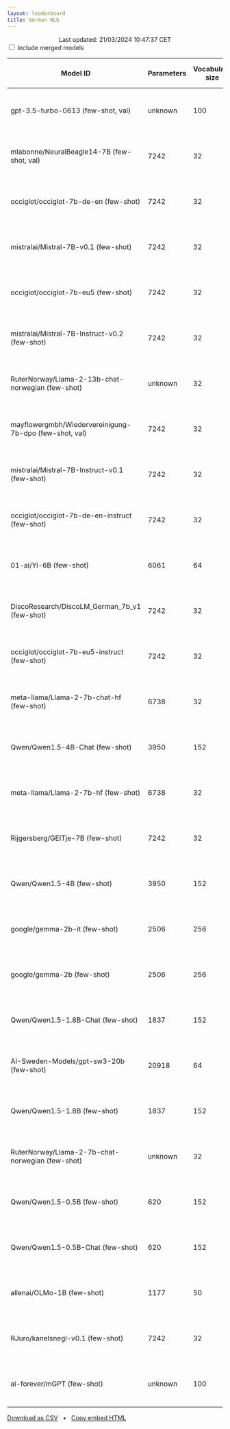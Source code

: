 ```yaml
---
layout: leaderboard
title: German NLG
---
```


<center>Last updated: 21/03/2024 10:47:37 CET</center>

<div class="blocked centered">
  <input type="checkbox" id="merged-models-checkbox">
  <label for="merged-models-checkbox">Include merged models</label>
</div>

<div class="blocked table-wrapper centered">
<table id="german-nlg" class="sortable fixed centered small-font">
 <thead>
  <tr>
   <th><span data-toggle="tooltip" data-placement="bottom" data-container="body" title="Hugging Face Hub Model ID">Model ID</span></th>
   <th><span data-toggle="tooltip" data-placement="bottom" data-container="body" title="Number of parameters in the model, in millions">Parameters</span></th>
   <th><span data-toggle="tooltip" data-placement="bottom" data-container="body" title="Number of unique tokens that the model has been trained on, in thousands">Vocabulary size</span></th>
   <th><span data-toggle="tooltip" data-placement="bottom" data-container="body" title="The maximum amount of tokens the model can process">Context</span></th>
   <th><span data-toggle="tooltip" data-placement="bottom" data-container="body" title="Number of tokens processed per second / Number of tokens processed in small documents per second">Speed</span></th>

   <th id="rank-col"><span data-toggle="tooltip" data-placement="bottom" data-container="body" title="ScandEval rank, computed as 1 + the average number of standard deviations from the best model">Rank</span></th>
    
   <th><span data-toggle="tooltip" data-placement="bottom" data-container="body" title="German named entity recognition - Micro-average F1-score without MISC tags / Micro-average F1-score with MISC tags">GermEval</span></th>
   <th><span data-toggle="tooltip" data-placement="bottom" data-container="body" title="German sentiment classification - Matthews Correlation Coefficient / Macro-average F1-score">SB10k</span></th>
   <th><span data-toggle="tooltip" data-placement="bottom" data-container="body" title="German linguistic acceptability - Matthews Correlation Coefficient / Macro-average F1-score">ScaLA-de</span></th>
   <th><span data-toggle="tooltip" data-placement="bottom" data-container="body" title="German question answering - Exact Match / F1-score">GermanQuAD</span></th>
   <th><span data-toggle="tooltip" data-placement="bottom" data-container="body" title="German summarization - BERTScore / ROUGE-L">MLSum</span></th>
   <th><span data-toggle="tooltip" data-placement="bottom" data-container="body" title="German knowledge - Matthews Correlation Coefficient / Accuracy">MMLU-de</span></th>
   <th><span data-toggle="tooltip" data-placement="bottom" data-container="body" title="German common sense reasoning - Matthews Correlation Coefficient / Accuracy">HellaSwag-de</span></th>
   <th><span data-toggle="tooltip" data-placement="bottom" data-container="body" title="ScandEval version used to benchmark the model on GermEval">GermEval version</span></th>
   <th><span data-toggle="tooltip" data-placement="bottom" data-container="body" title="ScandEval version used to benchmark the model on SB10k">SB10k version</span></th>
   <th><span data-toggle="tooltip" data-placement="bottom" data-container="body" title="ScandEval version used to benchmark the model on ScaLA-de">ScaLA-de version</span></th>
   <th><span data-toggle="tooltip" data-placement="bottom" data-container="body" title="ScandEval version used to benchmark the model on GermanQuAD">GermanQuAD version</span></th>
   <th><span data-toggle="tooltip" data-placement="bottom" data-container="body" title="ScandEval version used to benchmark the model on MLSum">MLSum version</span></th>
   <th><span data-toggle="tooltip" data-placement="bottom" data-container="body" title="ScandEval version used to benchmark the model on MMLU-de">MMLU-de version</span></th>
   <th><span data-toggle="tooltip" data-placement="bottom" data-container="body" title="ScandEval version used to benchmark the model on HellaSwag-de">HellaSwag-de version</span></th>
  </tr>
 </thead>
 <tbody>
  <tr class="not-merged-model">
   <td>gpt-3.5-turbo-0613 (few-shot, val)</td> <!-- Model ID -->
   <td class="num_model_parameters">unknown</td> <!-- Number of trainable parameters -->
   <td class="vocabulary_size">100</td> <!-- Size of the model's vocabulary -->
   <td class="max_sequence_length">4095</td> <!-- Maximum sequence length of the model-->
   <td class="speed">1,344 ± 455 / 4,023 ± 590</td> <!-- Model inference speed -->
   <td class="rank">1.15</td> <!-- ScandEval rank -->
   <td class="de ner">61.50 ± 2.96 / 46.22 ± 3.41</td> <!-- GermEval -->
   <td class="de sent">55.50 ± 2.58 / 68.96 ± 2.00</td> <!-- SB10k -->
   <td class="de la">38.96 ± 4.39 / 68.89 ± 2.54</td> <!-- ScaLA-de -->
   <td class="de qa">30.20 ± 1.59 / 56.58 ± 1.78</td> <!-- GermanQuAD -->
   <td class="de summ">64.90 ± 0.22 / 15.99 ± 0.32</td> <!-- MLSum -->
   <td class="de know">35.39 ± 3.89 / 51.41 ± 2.98</td> <!-- MMLU-de -->
   <td class="de reason">56.88 ± 2.50 / 66.76 ± 2.02</td> <!-- HellaSwag-de -->
   <td>0.0.0</td> <!-- GermEval version -->
   <td>0.0.0</td> <!-- SB10k version -->
   <td>0.0.0</td> <!-- ScaLA-de version -->
   <td>0.0.0</td> <!-- GermanQuAD version -->
   <td>0.0.0</td> <!-- MLSum version -->
   <td>0.0.0</td> <!-- MMLU-de version -->
   <td>0.0.0</td> <!-- HellaSwag-de version -->
   </tr>
  <tr class="merged-model">
   <td>mlabonne/NeuralBeagle14-7B (few-shot, val)</td> <!-- Model ID -->
   <td class="num_model_parameters">7242</td> <!-- Number of trainable parameters -->
   <td class="vocabulary_size">32</td> <!-- Size of the model's vocabulary -->
   <td class="max_sequence_length">8192</td> <!-- Maximum sequence length of the model-->
   <td class="speed">2,549 ± 472 / 784 ± 245</td> <!-- Model inference speed -->
   <td class="rank">1.31</td> <!-- ScandEval rank -->
   <td class="de ner">64.81 ± 3.03 / 53.01 ± 3.41</td> <!-- GermEval -->
   <td class="de sent">59.60 ± 2.81 / 72.42 ± 1.83</td> <!-- SB10k -->
   <td class="de la">27.06 ± 4.53 / 63.33 ± 2.30</td> <!-- ScaLA-de -->
   <td class="de qa">25.22 ± 3.76 / 60.93 ± 2.96</td> <!-- GermanQuAD -->
   <td class="de summ">67.31 ± 1.05 / 24.72 ± 2.95</td> <!-- MLSum -->
   <td class="de know">35.84 ± 2.16 / 51.64 ± 1.56</td> <!-- MMLU-de -->
   <td class="de reason">49.13 ± 2.71 / 61.68 ± 2.03</td> <!-- HellaSwag-de -->
   <td>9.3.2</td> <!-- GermEval version -->
   <td>9.3.2</td> <!-- SB10k version -->
   <td>9.3.2</td> <!-- ScaLA-de version -->
   <td>9.3.2</td> <!-- GermanQuAD version -->
   <td>9.3.2</td> <!-- MLSum version -->
   <td>9.3.2</td> <!-- MMLU-de version -->
   <td>9.3.2</td> <!-- HellaSwag-de version -->
   </tr>
  <tr class="not-merged-model">
   <td>occiglot/occiglot-7b-de-en (few-shot)</td> <!-- Model ID -->
   <td class="num_model_parameters">7242</td> <!-- Number of trainable parameters -->
   <td class="vocabulary_size">32</td> <!-- Size of the model's vocabulary -->
   <td class="max_sequence_length">32768</td> <!-- Maximum sequence length of the model-->
   <td class="speed">1,992 ± 319 / 706 ± 211</td> <!-- Model inference speed -->
   <td class="rank">1.64</td> <!-- ScandEval rank -->
   <td class="de ner">48.11 ± 2.01 / 39.66 ± 3.29</td> <!-- GermEval -->
   <td class="de sent">54.96 ± 2.69 / 69.64 ± 2.09</td> <!-- SB10k -->
   <td class="de la">21.57 ± 4.18 / 55.63 ± 4.56</td> <!-- ScaLA-de -->
   <td class="de qa">31.49 ± 3.11 / 61.33 ± 3.41</td> <!-- GermanQuAD -->
   <td class="de summ">68.88 ± 0.67 / 27.13 ± 1.71</td> <!-- MLSum -->
   <td class="de know">32.39 ± 0.86 / 49.12 ± 0.62</td> <!-- MMLU-de -->
   <td class="de reason">29.84 ± 1.54 / 46.53 ± 1.31</td> <!-- HellaSwag-de -->
   <td>12.3.2</td> <!-- GermEval version -->
   <td>12.3.1</td> <!-- SB10k version -->
   <td>12.3.1</td> <!-- ScaLA-de version -->
   <td>12.3.1</td> <!-- GermanQuAD version -->
   <td>12.3.1</td> <!-- MLSum version -->
   <td>12.3.1</td> <!-- MMLU-de version -->
   <td>12.3.1</td> <!-- HellaSwag-de version -->
   </tr>
  <tr class="not-merged-model">
   <td>mistralai/Mistral-7B-v0.1 (few-shot)</td> <!-- Model ID -->
   <td class="num_model_parameters">7242</td> <!-- Number of trainable parameters -->
   <td class="vocabulary_size">32</td> <!-- Size of the model's vocabulary -->
   <td class="max_sequence_length">32768</td> <!-- Maximum sequence length of the model-->
   <td class="speed">2,657 ± 524 / 880 ± 278</td> <!-- Model inference speed -->
   <td class="rank">1.76</td> <!-- ScandEval rank -->
   <td class="de ner">55.37 ± 1.32 / 44.65 ± 2.48</td> <!-- GermEval -->
   <td class="de sent">54.27 ± 1.71 / 68.13 ± 1.16</td> <!-- SB10k -->
   <td class="de la">23.12 ± 4.07 / 57.81 ± 3.70</td> <!-- ScaLA-de -->
   <td class="de qa">22.94 ± 3.05 / 47.19 ± 4.45</td> <!-- GermanQuAD -->
   <td class="de summ">68.24 ± 0.70 / 25.71 ± 1.33</td> <!-- MLSum -->
   <td class="de know">35.63 ± 1.12 / 51.69 ± 0.85</td> <!-- MMLU-de -->
   <td class="de reason">26.40 ± 1.86 / 43.98 ± 1.58</td> <!-- HellaSwag-de -->
   <td>9.1.2</td> <!-- GermEval version -->
   <td>9.1.2</td> <!-- SB10k version -->
   <td>9.1.2</td> <!-- ScaLA-de version -->
   <td>9.1.2</td> <!-- GermanQuAD version -->
   <td>11.0.0</td> <!-- MLSum version -->
   <td>9.1.2</td> <!-- MMLU-de version -->
   <td>9.2.0</td> <!-- HellaSwag-de version -->
   </tr>
  <tr class="not-merged-model">
   <td>occiglot/occiglot-7b-eu5 (few-shot)</td> <!-- Model ID -->
   <td class="num_model_parameters">7242</td> <!-- Number of trainable parameters -->
   <td class="vocabulary_size">32</td> <!-- Size of the model's vocabulary -->
   <td class="max_sequence_length">32768</td> <!-- Maximum sequence length of the model-->
   <td class="speed">2,219 ± 427 / 717 ± 224</td> <!-- Model inference speed -->
   <td class="rank">1.80</td> <!-- ScandEval rank -->
   <td class="de ner">47.74 ± 1.95 / 41.60 ± 3.10</td> <!-- GermEval -->
   <td class="de sent">47.30 ± 4.44 / 62.28 ± 4.24</td> <!-- SB10k -->
   <td class="de la">21.83 ± 1.98 / 57.05 ± 2.18</td> <!-- ScaLA-de -->
   <td class="de qa">31.55 ± 3.67 / 60.39 ± 4.29</td> <!-- GermanQuAD -->
   <td class="de summ">69.31 ± 0.68 / 28.27 ± 1.70</td> <!-- MLSum -->
   <td class="de know">32.49 ± 0.91 / 48.82 ± 0.70</td> <!-- MMLU-de -->
   <td class="de reason">22.25 ± 2.13 / 40.28 ± 1.67</td> <!-- HellaSwag-de -->
   <td>12.3.2</td> <!-- GermEval version -->
   <td>12.1.0</td> <!-- SB10k version -->
   <td>12.1.0</td> <!-- ScaLA-de version -->
   <td>12.1.0</td> <!-- GermanQuAD version -->
   <td>12.1.0</td> <!-- MLSum version -->
   <td>12.1.0</td> <!-- MMLU-de version -->
   <td>12.2.0</td> <!-- HellaSwag-de version -->
   </tr>
  <tr class="not-merged-model">
   <td>mistralai/Mistral-7B-Instruct-v0.2 (few-shot)</td> <!-- Model ID -->
   <td class="num_model_parameters">7242</td> <!-- Number of trainable parameters -->
   <td class="vocabulary_size">32</td> <!-- Size of the model's vocabulary -->
   <td class="max_sequence_length">32768</td> <!-- Maximum sequence length of the model-->
   <td class="speed">2,538 ± 415 / 821 ± 253</td> <!-- Model inference speed -->
   <td class="rank">1.81</td> <!-- ScandEval rank -->
   <td class="de ner">55.15 ± 1.17 / 41.83 ± 1.49</td> <!-- GermEval -->
   <td class="de sent">47.85 ± 2.29 / 65.02 ± 1.69</td> <!-- SB10k -->
   <td class="de la">24.29 ± 2.18 / 60.90 ± 1.65</td> <!-- ScaLA-de -->
   <td class="de qa">23.98 ± 2.16 / 57.70 ± 1.94</td> <!-- GermanQuAD -->
   <td class="de summ">67.53 ± 0.69 / 22.65 ± 1.71</td> <!-- MLSum -->
   <td class="de know">25.96 ± 1.60 / 44.05 ± 1.25</td> <!-- MMLU-de -->
   <td class="de reason">31.06 ± 1.24 / 47.46 ± 0.90</td> <!-- HellaSwag-de -->
   <td>9.3.1</td> <!-- GermEval version -->
   <td>9.2.0</td> <!-- SB10k version -->
   <td>9.3.1</td> <!-- ScaLA-de version -->
   <td>9.3.1</td> <!-- GermanQuAD version -->
   <td>11.0.0</td> <!-- MLSum version -->
   <td>9.3.2</td> <!-- MMLU-de version -->
   <td>9.3.2</td> <!-- HellaSwag-de version -->
   </tr>
  <tr class="not-merged-model">
   <td>RuterNorway/Llama-2-13b-chat-norwegian (few-shot)</td> <!-- Model ID -->
   <td class="num_model_parameters">unknown</td> <!-- Number of trainable parameters -->
   <td class="vocabulary_size">32</td> <!-- Size of the model's vocabulary -->
   <td class="max_sequence_length">4096</td> <!-- Maximum sequence length of the model-->
   <td class="speed">7,778 ± 1,755 / 1,703 ± 552</td> <!-- Model inference speed -->
   <td class="rank">1.86</td> <!-- ScandEval rank -->
   <td class="de ner">56.71 ± 1.34 / 47.69 ± 2.04</td> <!-- GermEval -->
   <td class="de sent">49.77 ± 2.03 / 62.42 ± 3.31</td> <!-- SB10k -->
   <td class="de la">19.92 ± 3.22 / 52.83 ± 5.45</td> <!-- ScaLA-de -->
   <td class="de qa">27.87 ± 2.01 / 57.64 ± 2.05</td> <!-- GermanQuAD -->
   <td class="de summ">66.93 ± 0.93 / 24.06 ± 2.22</td> <!-- MLSum -->
   <td class="de know">26.02 ± 1.00 / 44.42 ± 0.74</td> <!-- MMLU-de -->
   <td class="de reason">24.88 ± 1.44 / 43.25 ± 1.25</td> <!-- HellaSwag-de -->
   <td>9.3.1</td> <!-- GermEval version -->
   <td>9.3.1</td> <!-- SB10k version -->
   <td>9.3.1</td> <!-- ScaLA-de version -->
   <td>9.3.1</td> <!-- GermanQuAD version -->
   <td>9.3.1</td> <!-- MLSum version -->
   <td>9.3.1</td> <!-- MMLU-de version -->
   <td>9.3.1</td> <!-- HellaSwag-de version -->
   </tr>
  <tr class="merged-model">
   <td>mayflowergmbh/Wiedervereinigung-7b-dpo (few-shot, val)</td> <!-- Model ID -->
   <td class="num_model_parameters">7242</td> <!-- Number of trainable parameters -->
   <td class="vocabulary_size">32</td> <!-- Size of the model's vocabulary -->
   <td class="max_sequence_length">32768</td> <!-- Maximum sequence length of the model-->
   <td class="speed">2,374 ± 432 / 744 ± 230</td> <!-- Model inference speed -->
   <td class="rank">1.86</td> <!-- ScandEval rank -->
   <td class="de ner">53.57 ± 3.49 / 40.72 ± 3.06</td> <!-- GermEval -->
   <td class="de sent">51.92 ± 3.19 / 67.12 ± 2.11</td> <!-- SB10k -->
   <td class="de la">29.06 ± 5.04 / 62.77 ± 2.22</td> <!-- ScaLA-de -->
   <td class="de qa">15.01 ± 2.99 / 50.63 ± 3.70</td> <!-- GermanQuAD -->
   <td class="de summ">63.49 ± 0.73 / 15.29 ± 0.60</td> <!-- MLSum -->
   <td class="de know">35.38 ± 1.08 / 51.48 ± 0.84</td> <!-- MMLU-de -->
   <td class="de reason">34.16 ± 3.12 / 49.73 ± 2.20</td> <!-- HellaSwag-de -->
   <td>12.3.2</td> <!-- GermEval version -->
   <td>12.1.0</td> <!-- SB10k version -->
   <td>12.1.0</td> <!-- ScaLA-de version -->
   <td>12.1.0</td> <!-- GermanQuAD version -->
   <td>12.1.0</td> <!-- MLSum version -->
   <td>12.1.0</td> <!-- MMLU-de version -->
   <td>12.1.0</td> <!-- HellaSwag-de version -->
   </tr>
  <tr class="not-merged-model">
   <td>mistralai/Mistral-7B-Instruct-v0.1 (few-shot)</td> <!-- Model ID -->
   <td class="num_model_parameters">7242</td> <!-- Number of trainable parameters -->
   <td class="vocabulary_size">32</td> <!-- Size of the model's vocabulary -->
   <td class="max_sequence_length">32768</td> <!-- Maximum sequence length of the model-->
   <td class="speed">5,443 ± 1,273 / 1,144 ± 364</td> <!-- Model inference speed -->
   <td class="rank">1.97</td> <!-- ScandEval rank -->
   <td class="de ner">51.79 ± 0.92 / 36.09 ± 1.73</td> <!-- GermEval -->
   <td class="de sent">47.27 ± 3.06 / 63.50 ± 2.88</td> <!-- SB10k -->
   <td class="de la">22.15 ± 1.83 / 56.64 ± 4.04</td> <!-- ScaLA-de -->
   <td class="de qa">24.30 ± 3.79 / 54.51 ± 4.48</td> <!-- GermanQuAD -->
   <td class="de summ">67.78 ± 1.09 / 25.93 ± 2.95</td> <!-- MLSum -->
   <td class="de know">26.88 ± 0.94 / 44.64 ± 0.79</td> <!-- MMLU-de -->
   <td class="de reason">20.34 ± 1.39 / 39.65 ± 0.94</td> <!-- HellaSwag-de -->
   <td>9.3.1</td> <!-- GermEval version -->
   <td>9.3.1</td> <!-- SB10k version -->
   <td>9.3.1</td> <!-- ScaLA-de version -->
   <td>9.3.1</td> <!-- GermanQuAD version -->
   <td>11.0.0</td> <!-- MLSum version -->
   <td>9.3.1</td> <!-- MMLU-de version -->
   <td>9.3.1</td> <!-- HellaSwag-de version -->
   </tr>
  <tr class="not-merged-model">
   <td>occiglot/occiglot-7b-de-en-instruct (few-shot)</td> <!-- Model ID -->
   <td class="num_model_parameters">7242</td> <!-- Number of trainable parameters -->
   <td class="vocabulary_size">32</td> <!-- Size of the model's vocabulary -->
   <td class="max_sequence_length">32768</td> <!-- Maximum sequence length of the model-->
   <td class="speed">1,584 ± 217 / 635 ± 178</td> <!-- Model inference speed -->
   <td class="rank">2.03</td> <!-- ScandEval rank -->
   <td class="de ner">55.47 ± 0.33 / 41.46 ± 3.01</td> <!-- GermEval -->
   <td class="de sent">55.91 ± 2.49 / 70.31 ± 1.76</td> <!-- SB10k -->
   <td class="de la">22.47 ± 3.37 / 56.77 ± 3.69</td> <!-- ScaLA-de -->
   <td class="de qa">3.85 ± 1.44 / 42.38 ± 3.92</td> <!-- GermanQuAD -->
   <td class="de summ">65.44 ± 0.66 / 24.49 ± 1.44</td> <!-- MLSum -->
   <td class="de know">33.77 ± 0.86 / 49.44 ± 0.57</td> <!-- MMLU-de -->
   <td class="de reason">33.15 ± 1.86 / 48.23 ± 1.64</td> <!-- HellaSwag-de -->
   <td>12.3.2</td> <!-- GermEval version -->
   <td>12.3.1</td> <!-- SB10k version -->
   <td>12.3.1</td> <!-- ScaLA-de version -->
   <td>12.3.1</td> <!-- GermanQuAD version -->
   <td>12.3.1</td> <!-- MLSum version -->
   <td>12.3.1</td> <!-- MMLU-de version -->
   <td>12.3.1</td> <!-- HellaSwag-de version -->
   </tr>
  <tr class="not-merged-model">
   <td>01-ai/Yi-6B (few-shot)</td> <!-- Model ID -->
   <td class="num_model_parameters">6061</td> <!-- Number of trainable parameters -->
   <td class="vocabulary_size">64</td> <!-- Size of the model's vocabulary -->
   <td class="max_sequence_length">4096</td> <!-- Maximum sequence length of the model-->
   <td class="speed">2,786 ± 532 / 784 ± 250</td> <!-- Model inference speed -->
   <td class="rank">2.05</td> <!-- ScandEval rank -->
   <td class="de ner">44.97 ± 1.75 / 35.79 ± 1.66</td> <!-- GermEval -->
   <td class="de sent">53.14 ± 2.67 / 67.89 ± 2.15</td> <!-- SB10k -->
   <td class="de la">7.64 ± 2.47 / 37.95 ± 2.67</td> <!-- ScaLA-de -->
   <td class="de qa">30.12 ± 1.55 / 57.17 ± 2.38</td> <!-- GermanQuAD -->
   <td class="de summ">66.27 ± 1.20 / 22.97 ± 2.48</td> <!-- MLSum -->
   <td class="de know">29.80 ± 0.81 / 47.29 ± 0.57</td> <!-- MMLU-de -->
   <td class="de reason">22.91 ± 1.13 / 41.18 ± 1.10</td> <!-- HellaSwag-de -->
   <td>9.3.2</td> <!-- GermEval version -->
   <td>10.0.0</td> <!-- SB10k version -->
   <td>10.0.0</td> <!-- ScaLA-de version -->
   <td>9.3.2</td> <!-- GermanQuAD version -->
   <td>12.0.0</td> <!-- MLSum version -->
   <td>10.0.1</td> <!-- MMLU-de version -->
   <td>10.0.1</td> <!-- HellaSwag-de version -->
   </tr>
  <tr class="not-merged-model">
   <td>DiscoResearch/DiscoLM_German_7b_v1 (few-shot)</td> <!-- Model ID -->
   <td class="num_model_parameters">7242</td> <!-- Number of trainable parameters -->
   <td class="vocabulary_size">32</td> <!-- Size of the model's vocabulary -->
   <td class="max_sequence_length">32768</td> <!-- Maximum sequence length of the model-->
   <td class="speed">1,972 ± 315 / 689 ± 204</td> <!-- Model inference speed -->
   <td class="rank">2.08</td> <!-- ScandEval rank -->
   <td class="de ner">42.48 ± 2.68 / 32.20 ± 1.31</td> <!-- GermEval -->
   <td class="de sent">48.67 ± 3.85 / 59.21 ± 4.18</td> <!-- SB10k -->
   <td class="de la">8.72 ± 2.15 / 43.37 ± 3.69</td> <!-- ScaLA-de -->
   <td class="de qa">34.07 ± 3.77 / 65.17 ± 3.27</td> <!-- GermanQuAD -->
   <td class="de summ">68.26 ± 1.24 / 25.55 ± 3.62</td> <!-- MLSum -->
   <td class="de know">23.99 ± 1.15 / 41.69 ± 0.96</td> <!-- MMLU-de -->
   <td class="de reason">20.76 ± 1.28 / 38.13 ± 1.29</td> <!-- HellaSwag-de -->
   <td>12.3.2</td> <!-- GermEval version -->
   <td>12.0.0</td> <!-- SB10k version -->
   <td>12.1.0</td> <!-- ScaLA-de version -->
   <td>12.1.0</td> <!-- GermanQuAD version -->
   <td>12.1.0</td> <!-- MLSum version -->
   <td>12.1.0</td> <!-- MMLU-de version -->
   <td>12.1.0</td> <!-- HellaSwag-de version -->
   </tr>
  <tr class="not-merged-model">
   <td>occiglot/occiglot-7b-eu5-instruct (few-shot)</td> <!-- Model ID -->
   <td class="num_model_parameters">7242</td> <!-- Number of trainable parameters -->
   <td class="vocabulary_size">32</td> <!-- Size of the model's vocabulary -->
   <td class="max_sequence_length">32768</td> <!-- Maximum sequence length of the model-->
   <td class="speed">2,088 ± 352 / 706 ± 214</td> <!-- Model inference speed -->
   <td class="rank">2.15</td> <!-- ScandEval rank -->
   <td class="de ner">50.46 ± 2.44 / 41.15 ± 3.05</td> <!-- GermEval -->
   <td class="de sent">43.16 ± 4.45 / 57.79 ± 4.61</td> <!-- SB10k -->
   <td class="de la">27.09 ± 1.92 / 60.29 ± 1.99</td> <!-- ScaLA-de -->
   <td class="de qa">7.23 ± 2.21 / 44.27 ± 2.77</td> <!-- GermanQuAD -->
   <td class="de summ">67.25 ± 1.13 / 28.63 ± 2.51</td> <!-- MLSum -->
   <td class="de know">32.56 ± 1.16 / 49.02 ± 0.79</td> <!-- MMLU-de -->
   <td class="de reason">23.61 ± 2.42 / 41.55 ± 2.14</td> <!-- HellaSwag-de -->
   <td>12.3.2</td> <!-- GermEval version -->
   <td>12.2.0</td> <!-- SB10k version -->
   <td>12.3.1</td> <!-- ScaLA-de version -->
   <td>12.3.1</td> <!-- GermanQuAD version -->
   <td>12.3.1</td> <!-- MLSum version -->
   <td>12.3.1</td> <!-- MMLU-de version -->
   <td>12.3.1</td> <!-- HellaSwag-de version -->
   </tr>
  <tr class="not-merged-model">
   <td>meta-llama/Llama-2-7b-chat-hf (few-shot)</td> <!-- Model ID -->
   <td class="num_model_parameters">6738</td> <!-- Number of trainable parameters -->
   <td class="vocabulary_size">32</td> <!-- Size of the model's vocabulary -->
   <td class="max_sequence_length">4096</td> <!-- Maximum sequence length of the model-->
   <td class="speed">2,643 ± 455 / 800 ± 247</td> <!-- Model inference speed -->
   <td class="rank">2.21</td> <!-- ScandEval rank -->
   <td class="de ner">50.00 ± 1.33 / 38.45 ± 1.68</td> <!-- GermEval -->
   <td class="de sent">46.54 ± 2.92 / 63.66 ± 2.14</td> <!-- SB10k -->
   <td class="de la">15.30 ± 1.79 / 55.12 ± 1.92</td> <!-- ScaLA-de -->
   <td class="de qa">25.57 ± 3.57 / 56.05 ± 3.74</td> <!-- GermanQuAD -->
   <td class="de summ">67.62 ± 0.90 / 23.53 ± 2.44</td> <!-- MLSum -->
   <td class="de know">20.13 ± 1.16 / 39.49 ± 1.04</td> <!-- MMLU-de -->
   <td class="de reason">13.92 ± 1.52 / 34.03 ± 1.27</td> <!-- HellaSwag-de -->
   <td>9.3.1</td> <!-- GermEval version -->
   <td>9.3.1</td> <!-- SB10k version -->
   <td>9.3.1</td> <!-- ScaLA-de version -->
   <td>9.3.1</td> <!-- GermanQuAD version -->
   <td>11.0.0</td> <!-- MLSum version -->
   <td>9.3.1</td> <!-- MMLU-de version -->
   <td>9.3.1</td> <!-- HellaSwag-de version -->
   </tr>
  <tr class="not-merged-model">
   <td>Qwen/Qwen1.5-4B-Chat (few-shot)</td> <!-- Model ID -->
   <td class="num_model_parameters">3950</td> <!-- Number of trainable parameters -->
   <td class="vocabulary_size">152</td> <!-- Size of the model's vocabulary -->
   <td class="max_sequence_length">32768</td> <!-- Maximum sequence length of the model-->
   <td class="speed">4,347 ± 893 / 1,135 ± 365</td> <!-- Model inference speed -->
   <td class="rank">2.25</td> <!-- ScandEval rank -->
   <td class="de ner">31.51 ± 8.45 / 28.51 ± 7.54</td> <!-- GermEval -->
   <td class="de sent">41.52 ± 3.53 / 57.69 ± 3.35</td> <!-- SB10k -->
   <td class="de la">12.78 ± 3.75 / 46.43 ± 5.48</td> <!-- ScaLA-de -->
   <td class="de qa">29.35 ± 2.51 / 59.90 ± 2.80</td> <!-- GermanQuAD -->
   <td class="de summ">65.56 ± 1.65 / 20.45 ± 2.68</td> <!-- MLSum -->
   <td class="de know">23.76 ± 0.70 / 42.77 ± 0.56</td> <!-- MMLU-de -->
   <td class="de reason">20.92 ± 1.16 / 40.56 ± 0.86</td> <!-- HellaSwag-de -->
   <td>12.3.2</td> <!-- GermEval version -->
   <td>10.0.1</td> <!-- SB10k version -->
   <td>12.1.0</td> <!-- ScaLA-de version -->
   <td>12.1.0</td> <!-- GermanQuAD version -->
   <td>12.1.0</td> <!-- MLSum version -->
   <td>12.1.0</td> <!-- MMLU-de version -->
   <td>12.1.0</td> <!-- HellaSwag-de version -->
   </tr>
  <tr class="not-merged-model">
   <td>meta-llama/Llama-2-7b-hf (few-shot)</td> <!-- Model ID -->
   <td class="num_model_parameters">6738</td> <!-- Number of trainable parameters -->
   <td class="vocabulary_size">32</td> <!-- Size of the model's vocabulary -->
   <td class="max_sequence_length">4096</td> <!-- Maximum sequence length of the model-->
   <td class="speed">2,648 ± 467 / 799 ± 250</td> <!-- Model inference speed -->
   <td class="rank">2.39</td> <!-- ScandEval rank -->
   <td class="de ner">41.88 ± 1.87 / 31.88 ± 1.77</td> <!-- GermEval -->
   <td class="de sent">50.17 ± 2.52 / 65.78 ± 1.89</td> <!-- SB10k -->
   <td class="de la">15.82 ± 2.45 / 53.27 ± 4.50</td> <!-- ScaLA-de -->
   <td class="de qa">18.35 ± 2.70 / 39.71 ± 4.79</td> <!-- GermanQuAD -->
   <td class="de summ">68.67 ± 0.97 / 26.95 ± 1.81</td> <!-- MLSum -->
   <td class="de know">18.43 ± 1.34 / 38.16 ± 1.18</td> <!-- MMLU-de -->
   <td class="de reason">8.37 ± 1.83 / 30.00 ± 1.48</td> <!-- HellaSwag-de -->
   <td>9.2.0</td> <!-- GermEval version -->
   <td>9.2.0</td> <!-- SB10k version -->
   <td>9.2.0</td> <!-- ScaLA-de version -->
   <td>9.2.0</td> <!-- GermanQuAD version -->
   <td>11.0.0</td> <!-- MLSum version -->
   <td>9.2.0</td> <!-- MMLU-de version -->
   <td>9.2.0</td> <!-- HellaSwag-de version -->
   </tr>
  <tr class="not-merged-model">
   <td>Rijgersberg/GEITje-7B (few-shot)</td> <!-- Model ID -->
   <td class="num_model_parameters">7242</td> <!-- Number of trainable parameters -->
   <td class="vocabulary_size">32</td> <!-- Size of the model's vocabulary -->
   <td class="max_sequence_length">32768</td> <!-- Maximum sequence length of the model-->
   <td class="speed">10,401 ± 2,529 / 2,123 ± 690</td> <!-- Model inference speed -->
   <td class="rank">2.43</td> <!-- ScandEval rank -->
   <td class="de ner">39.09 ± 2.92 / 31.71 ± 2.34</td> <!-- GermEval -->
   <td class="de sent">47.83 ± 2.81 / 60.24 ± 3.30</td> <!-- SB10k -->
   <td class="de la">10.31 ± 2.60 / 46.65 ± 4.50</td> <!-- ScaLA-de -->
   <td class="de qa">26.13 ± 3.79 / 53.13 ± 4.50</td> <!-- GermanQuAD -->
   <td class="de summ">66.72 ± 1.03 / 23.80 ± 2.02</td> <!-- MLSum -->
   <td class="de know">19.03 ± 1.31 / 36.85 ± 1.79</td> <!-- MMLU-de -->
   <td class="de reason">10.10 ± 1.81 / 30.36 ± 1.81</td> <!-- HellaSwag-de -->
   <td>9.3.1</td> <!-- GermEval version -->
   <td>9.3.1</td> <!-- SB10k version -->
   <td>9.3.1</td> <!-- ScaLA-de version -->
   <td>9.3.1</td> <!-- GermanQuAD version -->
   <td>9.3.1</td> <!-- MLSum version -->
   <td>9.3.1</td> <!-- MMLU-de version -->
   <td>9.3.1</td> <!-- HellaSwag-de version -->
   </tr>
  <tr class="not-merged-model">
   <td>Qwen/Qwen1.5-4B (few-shot)</td> <!-- Model ID -->
   <td class="num_model_parameters">3950</td> <!-- Number of trainable parameters -->
   <td class="vocabulary_size">152</td> <!-- Size of the model's vocabulary -->
   <td class="max_sequence_length">32768</td> <!-- Maximum sequence length of the model-->
   <td class="speed">3,248 ± 739 / 761 ± 252</td> <!-- Model inference speed -->
   <td class="rank">2.52</td> <!-- ScandEval rank -->
   <td class="de ner">21.52 ± 6.77 / 20.73 ± 6.40</td> <!-- GermEval -->
   <td class="de sent">39.91 ± 3.29 / 53.66 ± 3.20</td> <!-- SB10k -->
   <td class="de la">3.27 ± 2.51 / 34.30 ± 1.29</td> <!-- ScaLA-de -->
   <td class="de qa">27.55 ± 3.12 / 57.60 ± 3.34</td> <!-- GermanQuAD -->
   <td class="de summ">65.88 ± 1.25 / 21.37 ± 1.87</td> <!-- MLSum -->
   <td class="de know">21.32 ± 1.14 / 40.66 ± 0.96</td> <!-- MMLU-de -->
   <td class="de reason">21.35 ± 0.89 / 40.77 ± 0.65</td> <!-- HellaSwag-de -->
   <td>12.3.2</td> <!-- GermEval version -->
   <td>10.0.1</td> <!-- SB10k version -->
   <td>12.1.0</td> <!-- ScaLA-de version -->
   <td>12.1.0</td> <!-- GermanQuAD version -->
   <td>12.1.0</td> <!-- MLSum version -->
   <td>12.1.0</td> <!-- MMLU-de version -->
   <td>12.1.0</td> <!-- HellaSwag-de version -->
   </tr>
  <tr class="not-merged-model">
   <td>google/gemma-2b-it (few-shot)</td> <!-- Model ID -->
   <td class="num_model_parameters">2506</td> <!-- Number of trainable parameters -->
   <td class="vocabulary_size">256</td> <!-- Size of the model's vocabulary -->
   <td class="max_sequence_length">8192</td> <!-- Maximum sequence length of the model-->
   <td class="speed">6,471 ± 1,142 / 1,961 ± 584</td> <!-- Model inference speed -->
   <td class="rank">2.94</td> <!-- ScandEval rank -->
   <td class="de ner">34.53 ± 1.35 / 26.72 ± 1.53</td> <!-- GermEval -->
   <td class="de sent">28.54 ± 2.70 / 50.10 ± 1.65</td> <!-- SB10k -->
   <td class="de la">1.15 ± 1.66 / 38.16 ± 2.78</td> <!-- ScaLA-de -->
   <td class="de qa">23.48 ± 0.97 / 51.64 ± 1.00</td> <!-- GermanQuAD -->
   <td class="de summ">62.98 ± 2.02 / 19.57 ± 1.32</td> <!-- MLSum -->
   <td class="de know">12.27 ± 1.33 / 33.40 ± 1.08</td> <!-- MMLU-de -->
   <td class="de reason">6.57 ± 0.74 / 28.60 ± 0.70</td> <!-- HellaSwag-de -->
   <td>12.3.2</td> <!-- GermEval version -->
   <td>12.1.0</td> <!-- SB10k version -->
   <td>12.1.0</td> <!-- ScaLA-de version -->
   <td>12.1.0</td> <!-- GermanQuAD version -->
   <td>12.1.0</td> <!-- MLSum version -->
   <td>12.1.0</td> <!-- MMLU-de version -->
   <td>12.1.0</td> <!-- HellaSwag-de version -->
   </tr>
  <tr class="not-merged-model">
   <td>google/gemma-2b (few-shot)</td> <!-- Model ID -->
   <td class="num_model_parameters">2506</td> <!-- Number of trainable parameters -->
   <td class="vocabulary_size">256</td> <!-- Size of the model's vocabulary -->
   <td class="max_sequence_length">8192</td> <!-- Maximum sequence length of the model-->
   <td class="speed">6,087 ± 1,046 / 1,902 ± 563</td> <!-- Model inference speed -->
   <td class="rank">2.96</td> <!-- ScandEval rank -->
   <td class="de ner">14.07 ± 3.23 / 13.30 ± 2.42</td> <!-- GermEval -->
   <td class="de sent">44.96 ± 3.30 / 61.27 ± 2.88</td> <!-- SB10k -->
   <td class="de la">0.77 ± 1.22 / 33.68 ± 0.59</td> <!-- ScaLA-de -->
   <td class="de qa">17.92 ± 4.72 / 40.68 ± 6.34</td> <!-- GermanQuAD -->
   <td class="de summ">66.80 ± 0.96 / 22.24 ± 1.37</td> <!-- MLSum -->
   <td class="de know">12.11 ± 0.94 / 33.12 ± 0.90</td> <!-- MMLU-de -->
   <td class="de reason">7.32 ± 1.40 / 30.11 ± 1.16</td> <!-- HellaSwag-de -->
   <td>12.3.2</td> <!-- GermEval version -->
   <td>12.1.0</td> <!-- SB10k version -->
   <td>12.1.0</td> <!-- ScaLA-de version -->
   <td>12.1.0</td> <!-- GermanQuAD version -->
   <td>12.1.0</td> <!-- MLSum version -->
   <td>12.1.0</td> <!-- MMLU-de version -->
   <td>12.1.0</td> <!-- HellaSwag-de version -->
   </tr>
  <tr class="not-merged-model">
   <td>Qwen/Qwen1.5-1.8B-Chat (few-shot)</td> <!-- Model ID -->
   <td class="num_model_parameters">1837</td> <!-- Number of trainable parameters -->
   <td class="vocabulary_size">152</td> <!-- Size of the model's vocabulary -->
   <td class="max_sequence_length">32768</td> <!-- Maximum sequence length of the model-->
   <td class="speed">8,304 ± 1,846 / 1,933 ± 617</td> <!-- Model inference speed -->
   <td class="rank">2.97</td> <!-- ScandEval rank -->
   <td class="de ner">26.77 ± 2.51 / 22.36 ± 1.58</td> <!-- GermEval -->
   <td class="de sent">36.21 ± 3.42 / 54.82 ± 3.32</td> <!-- SB10k -->
   <td class="de la">3.12 ± 1.42 / 46.21 ± 2.93</td> <!-- ScaLA-de -->
   <td class="de qa">16.36 ± 3.23 / 41.95 ± 4.35</td> <!-- GermanQuAD -->
   <td class="de summ">61.50 ± 1.63 / 12.63 ± 1.39</td> <!-- MLSum -->
   <td class="de know">13.44 ± 1.22 / 34.26 ± 0.98</td> <!-- MMLU-de -->
   <td class="de reason">8.31 ± 1.08 / 31.05 ± 0.84</td> <!-- HellaSwag-de -->
   <td>12.3.2</td> <!-- GermEval version -->
   <td>11.0.0</td> <!-- SB10k version -->
   <td>12.1.0</td> <!-- ScaLA-de version -->
   <td>12.1.0</td> <!-- GermanQuAD version -->
   <td>12.1.0</td> <!-- MLSum version -->
   <td>12.1.0</td> <!-- MMLU-de version -->
   <td>12.1.0</td> <!-- HellaSwag-de version -->
   </tr>
  <tr class="not-merged-model">
   <td>AI-Sweden-Models/gpt-sw3-20b (few-shot)</td> <!-- Model ID -->
   <td class="num_model_parameters">20918</td> <!-- Number of trainable parameters -->
   <td class="vocabulary_size">64</td> <!-- Size of the model's vocabulary -->
   <td class="max_sequence_length">2048</td> <!-- Maximum sequence length of the model-->
   <td class="speed">4,880 ± 1,052 / 1,181 ± 380</td> <!-- Model inference speed -->
   <td class="rank">3.11</td> <!-- ScandEval rank -->
   <td class="de ner">35.78 ± 2.37 / 26.98 ± 1.75</td> <!-- GermEval -->
   <td class="de sent">34.13 ± 7.00 / 46.96 ± 8.23</td> <!-- SB10k -->
   <td class="de la">2.18 ± 1.60 / 38.27 ± 3.59</td> <!-- ScaLA-de -->
   <td class="de qa">17.99 ± 4.02 / 38.26 ± 5.37</td> <!-- GermanQuAD -->
   <td class="de summ">62.21 ± 0.48 / 18.52 ± 0.80</td> <!-- MLSum -->
   <td class="de know">3.58 ± 1.15 / 27.49 ± 0.72</td> <!-- MMLU-de -->
   <td class="de reason">0.56 ± 1.62 / 24.97 ± 1.14</td> <!-- HellaSwag-de -->
   <td>9.3.1</td> <!-- GermEval version -->
   <td>9.3.1</td> <!-- SB10k version -->
   <td>9.3.1</td> <!-- ScaLA-de version -->
   <td>9.3.1</td> <!-- GermanQuAD version -->
   <td>9.3.1</td> <!-- MLSum version -->
   <td>9.3.1</td> <!-- MMLU-de version -->
   <td>9.3.1</td> <!-- HellaSwag-de version -->
   </tr>
  <tr class="not-merged-model">
   <td>Qwen/Qwen1.5-1.8B (few-shot)</td> <!-- Model ID -->
   <td class="num_model_parameters">1837</td> <!-- Number of trainable parameters -->
   <td class="vocabulary_size">152</td> <!-- Size of the model's vocabulary -->
   <td class="max_sequence_length">32768</td> <!-- Maximum sequence length of the model-->
   <td class="speed">5,666 ± 1,328 / 1,256 ± 408</td> <!-- Model inference speed -->
   <td class="rank">3.17</td> <!-- ScandEval rank -->
   <td class="de ner">6.64 ± 2.06 / 9.38 ± 1.02</td> <!-- GermEval -->
   <td class="de sent">38.30 ± 2.90 / 56.94 ± 2.83</td> <!-- SB10k -->
   <td class="de la">0.39 ± 1.17 / 33.47 ± 0.34</td> <!-- ScaLA-de -->
   <td class="de qa">16.67 ± 3.02 / 41.61 ± 3.00</td> <!-- GermanQuAD -->
   <td class="de summ">61.74 ± 1.58 / 14.71 ± 1.12</td> <!-- MLSum -->
   <td class="de know">13.65 ± 1.17 / 33.35 ± 0.91</td> <!-- MMLU-de -->
   <td class="de reason">8.86 ± 0.99 / 30.21 ± 0.77</td> <!-- HellaSwag-de -->
   <td>12.3.2</td> <!-- GermEval version -->
   <td>10.0.1</td> <!-- SB10k version -->
   <td>12.1.0</td> <!-- ScaLA-de version -->
   <td>12.1.0</td> <!-- GermanQuAD version -->
   <td>12.1.0</td> <!-- MLSum version -->
   <td>12.1.0</td> <!-- MMLU-de version -->
   <td>12.1.0</td> <!-- HellaSwag-de version -->
   </tr>
  <tr class="not-merged-model">
   <td>RuterNorway/Llama-2-7b-chat-norwegian (few-shot)</td> <!-- Model ID -->
   <td class="num_model_parameters">unknown</td> <!-- Number of trainable parameters -->
   <td class="vocabulary_size">32</td> <!-- Size of the model's vocabulary -->
   <td class="max_sequence_length">4096</td> <!-- Maximum sequence length of the model-->
   <td class="speed">10,890 ± 2,686 / 2,186 ± 750</td> <!-- Model inference speed -->
   <td class="rank">3.28</td> <!-- ScandEval rank -->
   <td class="de ner">27.22 ± 1.38 / 24.48 ± 1.76</td> <!-- GermEval -->
   <td class="de sent">33.54 ± 5.12 / 49.63 ± 5.78</td> <!-- SB10k -->
   <td class="de la">0.45 ± 0.91 / 35.24 ± 3.71</td> <!-- ScaLA-de -->
   <td class="de qa">20.40 ± 3.28 / 45.47 ± 3.32</td> <!-- GermanQuAD -->
   <td class="de summ">62.18 ± 0.62 / 16.27 ± 1.10</td> <!-- MLSum -->
   <td class="de know">-0.10 ± 0.93 / 25.16 ± 1.17</td> <!-- MMLU-de -->
   <td class="de reason">-1.00 ± 1.03 / 24.94 ± 1.00</td> <!-- HellaSwag-de -->
   <td>9.3.1</td> <!-- GermEval version -->
   <td>9.3.1</td> <!-- SB10k version -->
   <td>9.3.1</td> <!-- ScaLA-de version -->
   <td>9.3.1</td> <!-- GermanQuAD version -->
   <td>9.3.1</td> <!-- MLSum version -->
   <td>9.3.1</td> <!-- MMLU-de version -->
   <td>9.3.1</td> <!-- HellaSwag-de version -->
   </tr>
  <tr class="not-merged-model">
   <td>Qwen/Qwen1.5-0.5B (few-shot)</td> <!-- Model ID -->
   <td class="num_model_parameters">620</td> <!-- Number of trainable parameters -->
   <td class="vocabulary_size">152</td> <!-- Size of the model's vocabulary -->
   <td class="max_sequence_length">32768</td> <!-- Maximum sequence length of the model-->
   <td class="speed">11,371 ± 2,924 / 2,122 ± 692</td> <!-- Model inference speed -->
   <td class="rank">3.52</td> <!-- ScandEval rank -->
   <td class="de ner">25.84 ± 2.87 / 24.60 ± 2.60</td> <!-- GermEval -->
   <td class="de sent">10.64 ± 5.31 / 26.79 ± 4.73</td> <!-- SB10k -->
   <td class="de la">0.33 ± 1.20 / 35.20 ± 2.45</td> <!-- ScaLA-de -->
   <td class="de qa">11.81 ± 2.10 / 27.38 ± 2.49</td> <!-- GermanQuAD -->
   <td class="de summ">59.71 ± 2.14 / 12.23 ± 1.08</td> <!-- MLSum -->
   <td class="de know">6.34 ± 1.10 / 29.19 ± 0.75</td> <!-- MMLU-de -->
   <td class="de reason">2.94 ± 0.65 / 27.16 ± 0.61</td> <!-- HellaSwag-de -->
   <td>12.3.2</td> <!-- GermEval version -->
   <td>10.0.1</td> <!-- SB10k version -->
   <td>12.1.0</td> <!-- ScaLA-de version -->
   <td>12.1.0</td> <!-- GermanQuAD version -->
   <td>12.1.0</td> <!-- MLSum version -->
   <td>12.1.0</td> <!-- MMLU-de version -->
   <td>12.1.0</td> <!-- HellaSwag-de version -->
   </tr>
  <tr class="not-merged-model">
   <td>Qwen/Qwen1.5-0.5B-Chat (few-shot)</td> <!-- Model ID -->
   <td class="num_model_parameters">620</td> <!-- Number of trainable parameters -->
   <td class="vocabulary_size">152</td> <!-- Size of the model's vocabulary -->
   <td class="max_sequence_length">32768</td> <!-- Maximum sequence length of the model-->
   <td class="speed">11,740 ± 3,000 / 2,209 ± 721</td> <!-- Model inference speed -->
   <td class="rank">3.56</td> <!-- ScandEval rank -->
   <td class="de ner">21.01 ± 1.58 / 20.34 ± 1.61</td> <!-- GermEval -->
   <td class="de sent">9.31 ± 2.97 / 21.50 ± 2.70</td> <!-- SB10k -->
   <td class="de la">1.11 ± 1.69 / 37.88 ± 4.05</td> <!-- ScaLA-de -->
   <td class="de qa">13.61 ± 1.64 / 29.08 ± 1.96</td> <!-- GermanQuAD -->
   <td class="de summ">56.42 ± 7.60 / 11.67 ± 1.74</td> <!-- MLSum -->
   <td class="de know">2.75 ± 0.91 / 27.17 ± 0.72</td> <!-- MMLU-de -->
   <td class="de reason">3.41 ± 1.30 / 27.45 ± 0.79</td> <!-- HellaSwag-de -->
   <td>12.3.2</td> <!-- GermEval version -->
   <td>11.0.0</td> <!-- SB10k version -->
   <td>12.1.0</td> <!-- ScaLA-de version -->
   <td>12.1.0</td> <!-- GermanQuAD version -->
   <td>12.1.0</td> <!-- MLSum version -->
   <td>12.1.0</td> <!-- MMLU-de version -->
   <td>12.1.0</td> <!-- HellaSwag-de version -->
   </tr>
  <tr class="not-merged-model">
   <td>allenai/OLMo-1B (few-shot)</td> <!-- Model ID -->
   <td class="num_model_parameters">1177</td> <!-- Number of trainable parameters -->
   <td class="vocabulary_size">50</td> <!-- Size of the model's vocabulary -->
   <td class="max_sequence_length">2080</td> <!-- Maximum sequence length of the model-->
   <td class="speed">8,536 ± 1,926 / 1,940 ± 619</td> <!-- Model inference speed -->
   <td class="rank">4.12</td> <!-- ScandEval rank -->
   <td class="de ner">21.18 ± 1.20 / 20.51 ± 1.37</td> <!-- GermEval -->
   <td class="de sent">21.03 ± 6.33 / 38.33 ± 7.79</td> <!-- SB10k -->
   <td class="de la">0.13 ± 1.48 / 43.17 ± 4.90</td> <!-- ScaLA-de -->
   <td class="de qa">0.71 ± 0.53 / 6.02 ± 1.37</td> <!-- GermanQuAD -->
   <td class="de summ">39.77 ± 0.20 / 4.80 ± 0.05</td> <!-- MLSum -->
   <td class="de know">-0.08 ± 0.53 / 25.19 ± 1.04</td> <!-- MMLU-de -->
   <td class="de reason">-0.63 ± 0.73 / 24.55 ± 0.49</td> <!-- HellaSwag-de -->
   <td>12.3.2</td> <!-- GermEval version -->
   <td>12.1.0</td> <!-- SB10k version -->
   <td>12.1.0</td> <!-- ScaLA-de version -->
   <td>12.1.0</td> <!-- GermanQuAD version -->
   <td>12.1.0</td> <!-- MLSum version -->
   <td>12.1.0</td> <!-- MMLU-de version -->
   <td>12.1.0</td> <!-- HellaSwag-de version -->
   </tr>
  <tr class="not-merged-model">
   <td>RJuro/kanelsnegl-v0.1 (few-shot)</td> <!-- Model ID -->
   <td class="num_model_parameters">7242</td> <!-- Number of trainable parameters -->
   <td class="vocabulary_size">32</td> <!-- Size of the model's vocabulary -->
   <td class="max_sequence_length">512</td> <!-- Maximum sequence length of the model-->
   <td class="speed">9,757 ± 2,047 / 2,200 ± 705</td> <!-- Model inference speed -->
   <td class="rank">4.13</td> <!-- ScandEval rank -->
   <td class="de ner">0.00 ± 0.00 / 0.00 ± 0.00</td> <!-- GermEval -->
   <td class="de sent">0.00 ± 0.00 / 17.05 ± 0.35</td> <!-- SB10k -->
   <td class="de la">0.00 ± 0.00 / 33.34 ± 0.31</td> <!-- ScaLA-de -->
   <td class="de qa">0.00 ± 0.00 / 14.60 ± 0.67</td> <!-- GermanQuAD -->
   <td class="de summ">59.43 ± 0.04 / 10.87 ± 0.07</td> <!-- MLSum -->
   <td class="de know">1.16 ± 0.57 / 22.46 ± 0.56</td> <!-- MMLU-de -->
   <td class="de reason">0.31 ± 0.50 / 24.18 ± 0.53</td> <!-- HellaSwag-de -->
   <td>9.3.1</td> <!-- GermEval version -->
   <td>9.3.1</td> <!-- SB10k version -->
   <td>9.3.1</td> <!-- ScaLA-de version -->
   <td>9.3.1</td> <!-- GermanQuAD version -->
   <td>9.3.1</td> <!-- MLSum version -->
   <td>9.3.1</td> <!-- MMLU-de version -->
   <td>9.3.1</td> <!-- HellaSwag-de version -->
   </tr>
  <tr class="not-merged-model">
   <td>ai-forever/mGPT (few-shot)</td> <!-- Model ID -->
   <td class="num_model_parameters">unknown</td> <!-- Number of trainable parameters -->
   <td class="vocabulary_size">100</td> <!-- Size of the model's vocabulary -->
   <td class="max_sequence_length">1024</td> <!-- Maximum sequence length of the model-->
   <td class="speed">13,551 ± 4,259 / 2,563 ± 838</td> <!-- Model inference speed -->
   <td class="rank">4.66</td> <!-- ScandEval rank -->
   <td class="de ner">0.30 ± 0.60 / 0.26 ± 0.50</td> <!-- GermEval -->
   <td class="de sent">0.29 ± 1.28 / 17.22 ± 1.25</td> <!-- SB10k -->
   <td class="de la">-0.11 ± 1.16 / 36.65 ± 3.98</td> <!-- ScaLA-de -->
   <td class="de qa">0.00 ± 0.00 / 1.54 ± 0.12</td> <!-- GermanQuAD -->
   <td class="de summ">29.53 ± 0.57 / 1.46 ± 0.22</td> <!-- MLSum -->
   <td class="de know">-0.60 ± 1.00 / 22.86 ± 0.47</td> <!-- MMLU-de -->
   <td class="de reason">0.61 ± 1.22 / 24.32 ± 0.63</td> <!-- HellaSwag-de -->
   <td>9.3.1</td> <!-- GermEval version -->
   <td>10.0.1</td> <!-- SB10k version -->
   <td>11.0.0</td> <!-- ScaLA-de version -->
   <td>9.3.1</td> <!-- GermanQuAD version -->
   <td>12.0.0</td> <!-- MLSum version -->
   <td>11.0.0</td> <!-- MMLU-de version -->
   <td>11.0.0</td> <!-- HellaSwag-de version -->
   </tr>
 </tbody>
</table>
</div>

<div class="end-note">
  <a href="https://scandeval.com/german-nlg.csv" target="_blank">Download as CSV</a>
  &nbsp;&nbsp;&bull;&nbsp;&nbsp;
  <a href="javascript:void(0);" id="embed-link" data-embed="<iframe title=&quot;German NLG&quot; aria-label=&quot;Table&quot; id=&quot;datawrapper-chart-1EiJY&quot; src=&quot;https://datawrapper.dwcdn.net/1EiJY/25/&quot; scrolling=&quot;no&quot; frameborder=&quot;0&quot; style=&quot;width: 0; min-width: 100% !important; border: none;&quot; height=&quot;400&quot; data-external=&quot;1&quot;></iframe><script type=&quot;text/javascript&quot;>!function(){&quot;use strict&quot;;window.addEventListener(&quot;message&quot;,(function(a){if(void 0!==a.data[&quot;datawrapper-height&quot;]){var e=document.querySelectorAll(&quot;iframe&quot;);for(var t in a.data[&quot;datawrapper-height&quot;])for(var r=0;r<e.length;r++)if(e[r].contentWindow===a.source){var i=a.data[&quot;datawrapper-height&quot;][t]+&quot;px&quot;;e[r].style.height=i}}}))}();
</script>">Copy embed HTML</a>
</div>
